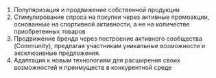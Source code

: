 1. Популяризация и продвижение собственной продукции
2. Стимулирование спроса на покупки через активные промоакции, основанные на спортивной активности, а не на количестве приобретенных товаров
3. Продвижение бренда через построение активного сообщества (Community), предлагая участникам уникальные возможности и эксклюзивные предложения.
4. Адаптация к новым технологиям для расширения своих возможностей и преимуществ в
конкурентной среде

